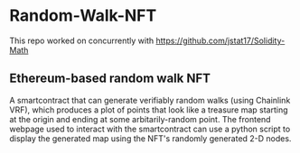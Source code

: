 # Random-Walk-NFT
This repo worked on concurrently with https://github.com/jstat17/Solidity-Math

## Ethereum-based random walk NFT
A smartcontract that can generate verifiably random walks (using Chainlink VRF), which produces a plot of points that look like a treasure map starting at the origin and ending at some arbitarily-random point.
The frontend webpage used to interact with the smartcontract can use a python script to display the generated map using the NFT's randomly generated 2-D nodes.
